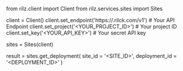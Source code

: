 from rilz.client import Client
from rilz.services.sites import Sites

client = Client()
client.set_endpoint('https://<REGION>.rilck.com/v1') # Your API Endpoint
client.set_project('<YOUR_PROJECT_ID>') # Your project ID
client.set_key('<YOUR_API_KEY>') # Your secret API key

sites = Sites(client)

result = sites.get_deployment(
    site_id = '<SITE_ID>',
    deployment_id = '<DEPLOYMENT_ID>'
)
